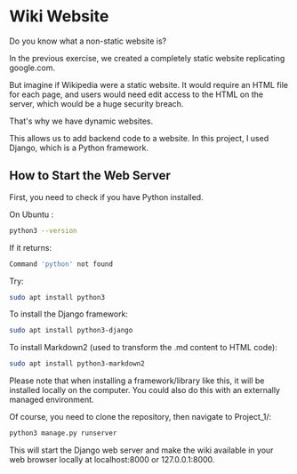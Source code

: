 
# Wiki Website

Do you know what a non-static website is?

In the previous exercise, we created a completely static website replicating google.com.

But imagine if Wikipedia were a static website. It would require an HTML file for each page, and users would need edit access to the HTML on the server, which would be a huge security breach.

That's why we have dynamic websites.

This allows us to add backend code to a website. In this project, I used Django, which is a Python framework.

## How to Start the Web Server

First, you need to check if you have Python installed.

On Ubuntu :
```sh
python3 --version
```

If it returns:
```sh
Command 'python' not found
```

Try:
```sh
sudo apt install python3
```

To install the Django framework:
```sh
sudo apt install python3-django
```

To install Markdown2 (used to transform the .md content to HTML code):
```sh
sudo apt install python3-markdown2
```

Please note that when installing a framework/library like this, it will be installed locally on the computer. You could also do this with an externally managed environment.

Of course, you need to clone the repository, then navigate to Project_1/:
```sh
python3 manage.py runserver
```

This will start the Django web server and make the wiki available in your web browser locally at localhost:8000 or 127.0.0.1:8000.

